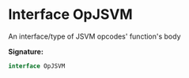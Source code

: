 
# Interface OpJSVM

An interface/type of JSVM opcodes' function's body

<b>Signature:</b>

```typescript
interface OpJSVM 
```
